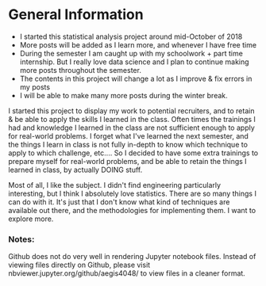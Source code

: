 # General Information

  - I started this statistical analysis project around mid-October of 2018
  - More posts will be added as I learn more, and whenever I have free time
  - During the semester I am caught up with my schoolwork + part time internship. But I really love data science and I plan to continue making more posts throughout the semester. 
  - The contents in this project will change a lot as I improve & fix errors in my posts
  - I will be able to make many more posts during the winter break. 

I started this project to display my work to potential recruiters, and to retain & be able to apply the skills I learned in the class. Often times the trainings I had and knowledge I learned in the class are not sufficient enough to apply for real-world problems. I forget what I've learned the next semester, and the things I learn in class is not fully in-depth to know which technique to apply to which challenge, etc.... So I decided to have some extra trainings to prepare myself for real-world problems, and be able to retain the things I learned in class, by actually DOING stuff. 

Most of all, I like the subject. I didn't find engineering particularly interesting, but I think I absolutely love statistics. There are so many things I can do with it. It's just that I don't know what kind of techniques are available out there, and the methodologies for implementing them. I want to explore more. 


### Notes:

Github does not do very well in rendering Jupyter notebook files. Instead of viewing files directly on Github, please visit nbviewer.jupyter.org/github/aegis4048/ to view files in a cleaner format.
